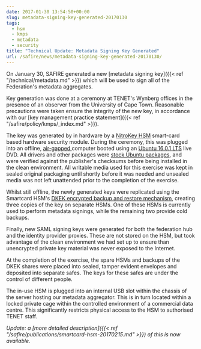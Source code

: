 ```yaml
--- 
date: 2017-01-30 13:54:50+00:00
slug: metadata-signing-key-generated-20170130
tags: 
  - hsm
  - kmps
  - metadata
  - security
title: "Technical Update: Metadata Signing Key Generated"
url: /safire/news/metadata-signing-key-generated-20170130/
---
```


On January 30, SAFIRE generated a new [metadata signing key]({{< ref "/technical/metadata.md" >}}) which will be used to sign all of the Federation's metadata aggregates.
<!--more-->

Key generation was done at a ceremony at TENET's Wynberg offices in the presence of an observer from the University of Cape Town. Reasonable precautions were taken ensure the integrity of the new key, in accordance with our [key management practice statement]({{< ref "/safire/policy/kmps/_index.md" >}}).

The key was generated by in hardware by a [NitroKey HSM](https://www.nitrokey.com/#comparison) smart-card based hardware security module. During the ceremony, this was plugged into an offline, [air-gapped ](https://en.wikipedia.org/wiki/Air_gap_(networking))computer booted using an [Ubuntu 16.0.1 LTS](https://wiki.ubuntu.com/XenialXerus/ReleaseNotes) live DVD. All drivers and other packages were [stock Ubuntu packages](http://packages.ubuntu.com/xenial/amd64/), and were verified against the publisher's checksums before being installed in the clean environment. All writable media used for this exercise was kept in sealed original packaging until shortly before it was needed and unsealed media was not left unattended prior to the completion of the exercise.

Whilst still offline, the newly generated keys were replicated using the Smartcard HSM's [DKEK encrypted backup and restore mechanism](https://github.com/OpenSC/OpenSC/wiki/SmartCardHSM#user-content-using-key-backup-and-restore), creating three copies of the key on separate HSMs. One of these HSMs is currently used to perform metadata signings, while the remaining two provide cold backups.

Finally, new SAML signing keys were generated for both the federation hub and the identity provider proxies. These are not stored on the HSM, but took advantage of the clean environment we had set up to ensure than unencrypted private key material was never exposed to the Internet.

At the completion of the exercise, the spare HSMs and backups of the DKEK shares were placed into sealed, tamper evident envelopes and deposited into separate safes. The keys for these safes are under the control of different people.

The in-use HSM is plugged into an internal USB slot within the chassis of the server hosting our metadata aggregator. This is in turn located within a locked private cage within the controlled environment of a commercial data centre. This significantly restricts physical access to the HSM to authorised TENET staff.

_Update: a [more detailed description]({{< ref "/safire/publications/smartcard-hsm-20170215.md" >}}) of this is now available._
